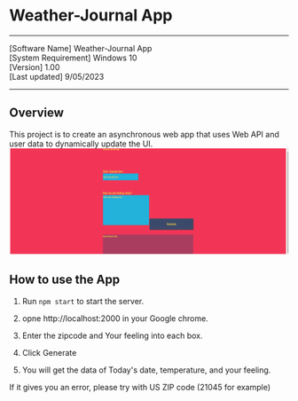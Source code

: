 # Weather-Journal App
----------------------------------------

[Software Name] Weather-Journal App  
[System Requirement] Windows 10  
[Version] 1.00  
[Last updated] 9/05/2023

----------------------------------------
## Overview
This project is to create an asynchronous web app that uses Web API and user data to dynamically update the UI. 
![Weather-Journal App image](images/image230512_163921.png)
## How to use the App
1. Run ```npm start``` to start the server.

1. opne http://localhost:2000 in your Google chrome.

1. Enter the zipcode and Your feeling into each box.

1. Click Generate

1. You will get the data of Today's date, temperature, and your feeling.

If it gives you an error, please try with US ZIP code (21045 for example)

